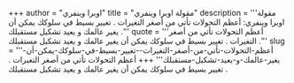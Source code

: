 +++
author = "اوبرا وينفري"
title = "مقولة اوبرا وينفري"
description = '''مقولة اوبرا وينفري: أعظم التحولات تأتي من أصغر التغيرات . تغيير بسيط في سلوكك يمكن أن يغير عالمك و يعيد تشكيل مستقبلك .'''
quote = '''أعظم التحولات تأتي من أصغر التغيرات . تغيير بسيط في سلوكك يمكن أن يغير عالمك و يعيد تشكيل مستقبلك .'''
slug = '''أعظم-التحولات-تأتي-من-أصغر-التغيرات--تغيير-بسيط-في-سلوكك-يمكن-أن-يغير-عالمك-و-يعيد-تشكيل-مستقبلك'''
+++
أعظم التحولات تأتي من أصغر التغيرات . تغيير بسيط في سلوكك يمكن أن يغير عالمك و يعيد تشكيل مستقبلك .

